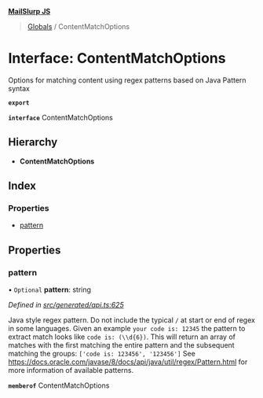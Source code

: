 **[MailSlurp JS](../README.md)**

> [Globals](../README.md) / ContentMatchOptions

# Interface: ContentMatchOptions

Options for matching content using regex patterns based on Java Pattern syntax

**`export`** 

**`interface`** ContentMatchOptions

## Hierarchy

* **ContentMatchOptions**

## Index

### Properties

* [pattern](contentmatchoptions.md#pattern)

## Properties

### pattern

• `Optional` **pattern**: string

*Defined in [src/generated/api.ts:625](https://github.com/mailslurp/mailslurp-client/blob/24bff2e/src/generated/api.ts#L625)*

Java style regex pattern. Do not include the typical `/` at start or end of regex in some languages. Given an example `your code is: 12345` the pattern to extract match looks like `code is: (\\d{6})`. This will return an array of matches with the first matching the entire pattern and the subsequent matching the groups: `['code is: 123456', '123456']` See https://docs.oracle.com/javase/8/docs/api/java/util/regex/Pattern.html for more information of available patterns.

**`memberof`** ContentMatchOptions
